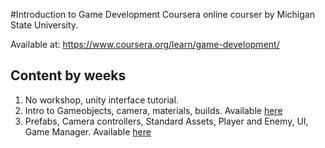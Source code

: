 #Introduction to Game Development
Coursera online courser by Michigan State University.

Available at: https://www.coursera.org/learn/game-development/

## Content by weeks
1. No workshop, unity interface tutorial.
2. Intro to Gameobjects, camera, materials, builds. Available [here](https://github.com/Coregraph/Coursera-Introduction-to-Game-Development/tree/master/1-SolarSystemProject)
3. Prefabs, Camera controllers, Standard Assets, Player and Enemy, UI, Game Manager. Available [here](https://github.com/Coregraph/Coursera-Introduction-to-Game-Development/tree/master/2-RollerMadness)

